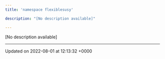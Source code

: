 ```yaml
---
title: 'namespace flexiblesusy'

description: "[No description available]"

---
```







[No description available]






-------------------------------

Updated on 2022-08-01 at 12:13:32 +0000